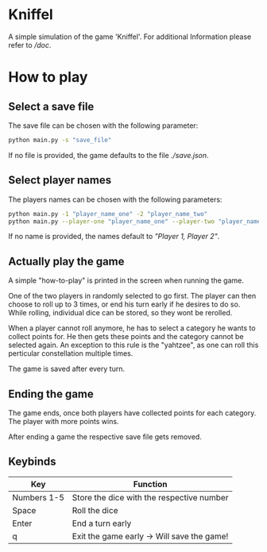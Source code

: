 
# Kniffel

A simple simulation of the game 'Kniffel'.
For additional Information please refer to */doc*.

# How to play

## Select a save file
The save file can be chosen with the following parameter:
```bash
python main.py -s "save_file"
```

If no file is provided, the game defaults to the file *./save.json*.

## Select player names
The players names can be chosen with the following parameters:
```bash
python main.py -1 "player_name_one" -2 "player_name_two"
python main.py --player-one "player_name_one" --player-two "player_name_two"
```

If no name is provided, the names default to *"Player 1, Player 2"*.

## Actually play the game
A simple "how-to-play" is printed in the screen when running the game.

One of the two players in randomly selected to go first.
The player can then choose to roll up to 3 times, or end his turn early if he desires to do so.
While rolling, individual dice can be stored, so they wont be rerolled.

When a player cannot roll anymore, he has to select a category he wants to collect points for.
He then gets these points and the category cannot be selected again.
An exception to this rule is the "yahtzee", as one can roll this perticular constellation multiple times.

The game is saved after every turn.

## Ending the game
The game ends, once both players have collected points for each category.
The player with more points wins.

After ending a game the respective save file gets removed.

## Keybinds

| Key | Function |
|-----|----------|
| Numbers 1-5 | Store the dice with the respective number |
| Space | Roll the dice |
| Enter | End a turn early |
| q | Exit the game early -> Will save the game! |
